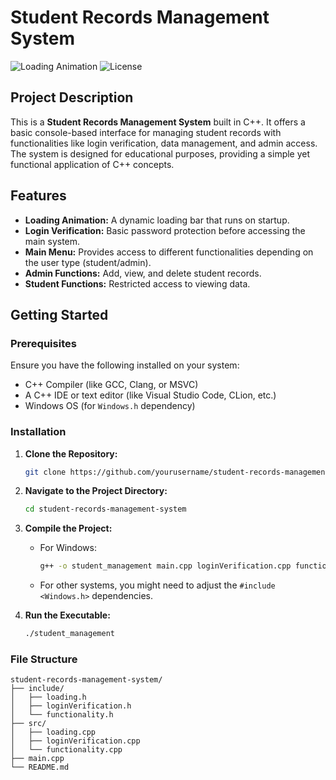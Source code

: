 # Student Records Management System

![Loading Animation](https://img.shields.io/badge/loading-bar-blue) ![License](https://img.shields.io/badge/license-MIT-green)

## Project Description

This is a **Student Records Management System** built in C++. It offers a basic console-based interface for managing student records with functionalities like login verification, data management, and admin access. The system is designed for educational purposes, providing a simple yet functional application of C++ concepts.

## Features

- **Loading Animation:** A dynamic loading bar that runs on startup.
- **Login Verification:** Basic password protection before accessing the main system.
- **Main Menu:** Provides access to different functionalities depending on the user type (student/admin).
- **Admin Functions:** Add, view, and delete student records.
- **Student Functions:** Restricted access to viewing data.

## Getting Started

### Prerequisites

Ensure you have the following installed on your system:

- C++ Compiler (like GCC, Clang, or MSVC)
- A C++ IDE or text editor (like Visual Studio Code, CLion, etc.)
- Windows OS (for `Windows.h` dependency)

### Installation

1. **Clone the Repository:**
    ```bash
    git clone https://github.com/yourusername/student-records-management-system.git
    ```
2. **Navigate to the Project Directory:**
    ```bash
    cd student-records-management-system
    ```
3. **Compile the Project:**
    - For Windows:
      ```bash
      g++ -o student_management main.cpp loginVerification.cpp functionality.cpp loading.cpp -luser32
      ```
    - For other systems, you might need to adjust the `#include <Windows.h>` dependencies.

4. **Run the Executable:**
    ```bash
    ./student_management
    ```

### File Structure

```plaintext
student-records-management-system/
├── include/
│   ├── loading.h
│   ├── loginVerification.h
│   └── functionality.h
├── src/
│   ├── loading.cpp
│   ├── loginVerification.cpp
│   └── functionality.cpp
├── main.cpp
└── README.md
